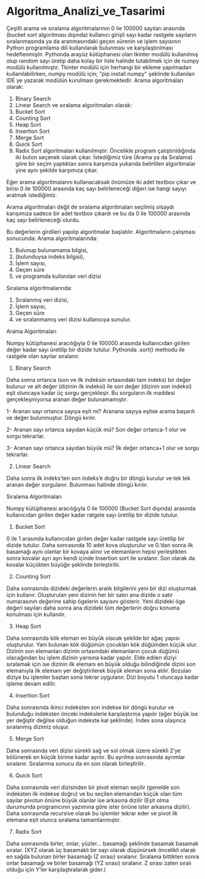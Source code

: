 # Algoritma_Analizi_ve_Tasarimi
Çeşitli arama ve sıralama algoritmalarının 0 ile 100000 sayıları arasında (bucket sort algoritması dışında) kullanıcı girişli sayı kadar rastgele sayıların sıralanmasında ya da aranmasındaki geçen sürenin ve işlem sayısının Python programlama dili kullanılarak bulunması ve karşılaştırılması hedeflenmiştir.
Pythonda arayüz kütüphanesi olan tkinter modülü kullanılmış olup random sayı üretip daha kolay bir liste halinde tutabilmek için de numpy modülü kullanılmıştır. Tkinter modülü için herhangi bir ekleme yapılmadan kullanılabilirken, numpy modülü için;
 "pip install numpy"
şeklinde kullanılan IDE ye yazarak modülün kurulması gerekmektedir.
Arama algoritmaları olarak:
1.	Binary Search
2.	Linear Search
ve sıralama algoritmaları olarak:
1.	Bucket Sort
2.	Counting Sort
3.	Heap Sort
4.	Insertion Sort
5.	Merge Sort
6.	Quick Sort
7.	Radix Sort
algoritmaları kullanılmıştır.
Öncelikle program çalıştırıldığında iki buton seçenek olarak çıkar. İstediğimiz türe (Arama ya da Sıralama) göre bir seçim yaptıktan sonra karşımıza yukarıda belirtilen algoritmalar yine aynı şekilde karşımıza çıkar.
 
Eğer arama algoritmalarını kullanacaksak önümüze iki adet textbox çıkar ve birisi 0 ile 100000 arasında kaç sayı belirleneceği diğeri ise hangi sayıyı aratmak istediğimiz.

Arama algoritmaları değil de sıralama algoritmaları seçilmiş olsaydı karışımıza sadece bir adet textbox çıkardı ve bu da 0 ile 100000 arasında kaç sayı belirleneceği olurdu.

Bu değerlerin girdileri yapılıp algoritmalar başlatılır. Algoritmaların çalışması sonucunda:
Arama algoritmalarında:
1.	Bulunup bulunamama bilgisi,
2.	(bulunduysa indeks bilgisi),
3.	İşlem sayısı,
4.	Geçen süre
5.	ve programda kullanılan veri dizisi


Sıralama algoritmalarında:
1.	Sıralanmış veri dizisi,
2.	İşlem sayısı,
3.	Geçen süre
4.	ve sıralanmamış veri dizisi
kullanıcıya sunulur.

Arama Algoritmaları

Numpy kütüphanesi aracılığıyla 0 ile 100000 arasında kullanıcıdan girilen değer kadar sayı üretilip bir dizide tutulur. Pythonda .sort() methodu ile rastgele olan sayılar sıralanır.

1.	Binary Search

Daha sonra ortanca (son ve ilk indeksin ortasındaki tam indeks) bir değer bulunur ve alt değer (dizinin ilk indeksi) ile son değer (dizinin son indeksi) eşit oluncaya kadar üç sorgu gerçekleşir. Bu sorguların ilk maddesi gerçekleşmiyorsa aranan değer bulunamamıştır.

1-	Aranan sayı ortanca sayıya eşit mi?
Aranana sayıya eşitse arama başarılı ve değer bulunmuştur. Döngü kırılır.

2-	Aranan sayı ortanca sayıdan küçük mü?
Son değer ortanca-1 olur ve sorgu tekrarlar.

3-	Aranan sayı ortanca sayıdan büyük mü?
İlk değer ortanca+1 olur ve sorgu tekrarlar.

2.	Linear Search

Daha sonra ilk indeks’ten son indeks’e doğru bir döngü kurulur ve tek tek aranan değer sorgulanır. Bulunması halinde döngü kırılır.

Sıralama Algoritmaları

Numpy kütüphanesi aracılığıyla 0 ile 100000 (Bucket Sort dışında) arasında kullanıcıdan girilen değer kadar ratgele sayı üretilip bir dizide tutulur.

1.	Bucket Sort

0 ile 1 arasında kullanıcıdan girilen değer kadar rastgele sayı üretilip bir dizide tutulur. Daha sonrasında 10 adet kova oluşturulur ve 0.’dan sonra ilk basamağı aynı olanlar bir kovaya alınır ve elemanların hepsi yerleştikten sonra kovalar ayrı ayrı kendi içinde Insertion sort ile sıralanır. Son olarak da kovalar küçükten büyüğe şeklinde birleştirilir.

2.	Counting Sort

Daha sonrasında dizideki değerlerin aralık bilgilerini yeni bir dizi oluşturmak için kullanır. Oluşturulan yeni dizinin her bir satırı ana dizide o satır numarasının değerine sahip ögelerin sayısını gösterir. Yeni dizideki öge değeri sayıları daha sonra ana dizideki tüm değerlerin doğru konuma konulması için kullanılır.

3.	Heap Sort

Daha sonrasında kök eleman en büyük olacak şekilde bir ağaç yapısı oluşturulur. Yani bulunan kök düğümün çocukları kök düğümden küçük olur. Dizinin son elemanları dizinin ortasındaki elemanların çocuk düğümü olacağından bu işlem dizinin yarısına kadar yapılır. Elde edilen diziyi sıralamak için ise dizinin ilk elemanı en büyük olduğu bilindiğinde dizini son elemanıyla ilk elemanı yer değiştirilerek büyük eleman sona atılır. Bozulan diziye bu işlemler baştan sona tekrar uygulanır. Dizi boyutu 1 oluncaya kadar işleme devam edilir.

4.	Insertion Sort

Daha sonrasında ikinci indeksten son indekse bir döngü kurulur ve bulunduğu indeksten önceki indekslerle karşılaştırma yapılır (eğer büyük ise yer değiştir değilse olduğun indekste kal şeklinde). İndex sona ulaşınca sıralanmış dizimiz oluşur.

5.	Merge Sort

Daha sonrasnda veri dizisi sürekli sağ ve sol olmak üzere sürekli 2’ye bölünerek en küçük birime kadar ayrılır. Bu ayrılma sonrasında ayrımlar sıralanır. Sıralanma sonucu da en son olarak birleştirilir.

6.	Quick Sort

Daha sonrasında veri dizisinden bir pivot eleman seçilir (genelde son indeksten ilk indekse doğru) ve bu seçilen elemandan küçük olan tüm sayılar pivotun önüne büyük olanlar ise arkasına dizilir (Eşit olma durumunda programcının yazımına göre ister önüne ister arkasına dizilir). Daha sonrasında recursive olarak bu işlemler tekrar eder ve pivot ilk elemana eşit olunca sıralama tamamlanmıştır.

7.	Radix Sort

Daha sonrasında birler, onlar, yüzler... basamağı şeklinde basamak basamak sıralar. (XYZ olarak üç basamaklı bir sayı olarak düşünürsek öncelikli olarak en sağda bulunan birler basamağı (Z sırası) sıralanır. Sıralama bittikten sonra onlar basamağı ve birler basamağı (YZ sırası) sıralanır. Z sırası zaten sıralı olduğu için Y’ler karşılaştıralarak gider.)
